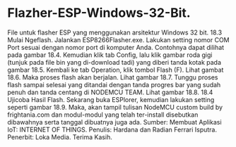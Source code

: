 # Flazher-ESP-Windows-32-Bit.
File untuk flasher ESP yang menggunakan arsitektur Windows 32 bit.
18.3 Mulai Ngeflash.
Jalankan ESP8266Flasher.exe. Lakukan setting nomor COM Port sesuai dengan nomor port di komputer Anda. Contohnya dapat dilihat pada gambar 18.4.
Kemudian klik tab Config, lalu klik gambar roda gigi (tunjuk pada file bin yang di-download tadi) yang diberi tanda kotak pada gambar 18.5.
Kembali ke tab Operation, klik tombol Flash (F). Lihat gambat 18.6.
Maka proses flash akan berjalan. Lihat gambar 18.7.
Tunggu proses flash sampai selesai yang ditandai dengan tanda progres bar yang sudah penuh dan tanda centang di NODEMCU TEAM. Lihat gambar 18.8.
18.4 Ujicoba Hasil Flash.
Sekarang buka ESPlorer, kemudian lakukan setting seperti gambar 18.9.
Maka, akan tampil tulisan NodeMCU custom build by frightania.com dan modul-modul yang telah ter-install disebutkan dibawahnya serta tanggal dibuatnya juga ada.
Sumber: Membuat Aplikasi IoT: INTERNET OF THINGS. 
Penulis: Hardana dan Radian Ferrari Isputra.
Penerbit: Loka Media.
Terima Kasih.
